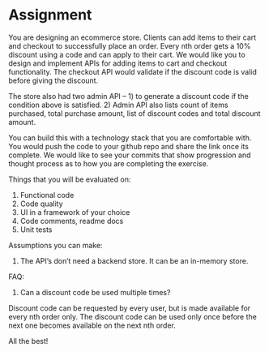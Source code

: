 # Assignment

You are designing an ecommerce store. Clients can add items to their cart and checkout to successfully place an order. Every nth order gets a 10% discount using a code and can apply to their cart. We would like you to design and implement APIs for adding items to cart and checkout functionality. The checkout API would validate if the discount code is valid before giving the discount. 

The store also had two admin API – 1) to generate a discount code if the condition above is satisfied. 2) Admin API also lists count of items purchased, total purchase amount, list of discount codes and total discount amount. 

You can build this with a technology stack that you are comfortable with. You would push the code to your github repo and share the link once its complete. We would like to see your commits that show progression and thought process as to how you are completing the exercise. 

Things that you will be evaluated on:

1.	Functional code
2.	Code quality
3.	UI in a framework of your choice
4.	Code comments, readme docs
5.	Unit tests

Assumptions you can make:
1.	The API’s don’t need a backend store. It can be an in-memory store.


FAQ:
1. Can a discount code be used multiple times?

Discount code can be requested by every user, but is made available for every nth order only. The discount code can be used only once before the next one becomes available on the next nth order.


All the best!
